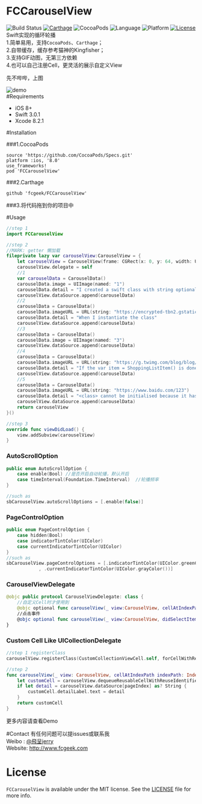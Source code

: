 # FCCarouselView
![Build Status](https://travis-ci.org/fcgeek/FCCarouselView.svg)
[![Carthage](https://img.shields.io/badge/Carthage-compatible-4BC51D.svg?style=flat)](https://github.com/Carthage/Carthage/)
![CocoaPods](https://img.shields.io/cocoapods/v/FCCarouselView.svg?style=flat)
![Language](https://img.shields.io/badge/language-Swift%202.2-orange.svg)
![Platform](https://img.shields.io/cocoapods/p/FCCarouselView.svg?style=flat)
[![License](https://img.shields.io/github/license/mashape/apistatus.svg)](https://github.com/fcgeek/FCCarouselView/blob/master/LICENSE)  
Swift实现的循环轮播  
1.简单易用，支持`CocoaPods`、`Carthage`；  
2.自带缓存，缓存参考猫神的Kingfisher；  
3.支持GIF动图，无第三方依赖  
4.也可以自己注册Cell，更灵活的展示自定义View

先不哔哔，上图  

![demo](https://github.com/fcgeek/FCCarouselView/blob/master/pic/demo.gif)  
#Requirements
 - iOS 8+  
 - Swift 3.0.1  
 - Xcode 8.2.1 

#Installation  

###1.CocoaPods  
```
source 'https://github.com/CocoaPods/Specs.git'
platform :ios, '8.0'
use_frameworks!
pod 'FCCarouselView'
```  
###2.Carthage  
```
github 'fcgeek/FCCarouselView'
```  

###3.将代码拖到你的项目中  

#Usage  
```Swift
//step 1
import FCCarouselView

//step 2
//MARK: getter 懒加载
fileprivate lazy var carouselView:CarouselView = {
    let carouselView = CarouselView(frame: CGRect(x: 0, y: 64, width: UIScreen.main.bounds.width, height: 200))
    carouselView.delegate = self
    //1
    var carouselData = CarouselData()
    carouselData.image = UIImage(named: "1")
    carouselData.detail = "I created a swift class with string optionals (String?) and instantiated the class in a different swift file and got a compile error."
    carouselView.dataSource.append(carouselData)
    //2
    carouselData = CarouselData()
    carouselData.imageURL = URL(string: "https://encrypted-tbn2.gstatic.com/images?q=tbn:ANd9GcSMFynE3clrgzCU2ZDw9SDn5gM2JuwEsCE37Qf4S6uBlJljejEYWg")
    carouselData.detail = "When I instantiate the class"
    carouselView.dataSource.append(carouselData)
    //3
    carouselData = CarouselData()
    carouselData.image = UIImage(named: "3")
    carouselView.dataSource.append(carouselData)
    //4
    carouselData = CarouselData()
    carouselData.imageURL = URL(string: "https://g.twimg.com/blog/blog/image/Cat-party.gif")
    carouselData.detail = "If the var item = ShoppingListItem() is done in the appDelegate.swift, from the function application:didFinishLaunchingWithOptions we get the error"
    carouselView.dataSource.append(carouselData)
    //5
    carouselData = CarouselData()
    carouselData.imageURL = URL(string: "https://www.baidu.com/123")
    carouselData.detail = "<class> cannot be initialised because it has no accessible initializers"
    carouselView.dataSource.append(carouselData)
    return carouselView
}()

//step 3
override func viewDidLoad() {
    view.addSubview(carouselView)
}
```  
### AutoScrollOption
```Swift
public enum AutoScrollOption {
    case enable(Bool) //是否开启自动轮播，默认开启
    case timeInterval(Foundation.TimeInterval)  //轮播频率
}

//such as
sbCarouselView.autoScrollOptions = [.enable(false)]
```  
### PageControlOption
```Swift
public enum PageControlOption {
    case hidden(Bool)
    case indicatorTintColor(UIColor)
    case currentIndicatorTintColor(UIColor)
}
//such as
sbCarouselView.pageControlOptions = [.indicatorTintColor(UIColor.greenColor())
            , .currentIndicatorTintColor(UIColor.grayColor())]        
```  
### CarouselViewDelegate
```Swift
@objc public protocol CarouselViewDelegate: class {
    //自定义Cell时才使用到
    @objc optional func carouselView(_ view:CarouselView, cellAtIndexPath indexPath:IndexPath, pageIndex: Int) -> UICollectionViewCell
    //点击事件
    @objc optional func carouselView(_ view:CarouselView, didSelectItemAtIndex index:NSInteger)
}
```  
### Custom Cell Like UICollectionDelegate
```Swift
//step 1 registerClass
carouselView.registerClass(CustomCollectionViewCell.self, forCellWithReuseIdentifier: NSStringFromClass(CustomCollectionViewCell.self))

//step 2 
func carouselView(_ view: CarouselView, cellAtIndexPath indexPath: IndexPath, pageIndex: Int) -> UICollectionViewCell {
    let customCell = carouselView.dequeueReusableCellWithReuseIdentifier(NSStringFromClass(CustomCollectionViewCell.self), forIndex: pageIndex) as! CustomCollectionViewCell
    if let detail = carouselView.dataSource[pageIndex] as? String {
        customCell.detailLabel.text = detail
    }
    return customCell
}
```  

更多内容请查看Demo

#Contact
有任何问题可以提issues或联系我  
Weibo : [@飛呈jerry](http://weibo.com/2871687492)  
Website: http://www.fcgeek.com  

# License  

`FCCarouselView` is available under the MIT license. See the [LICENSE](./LICENSE) file for more info.

